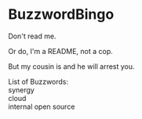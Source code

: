 BuzzwordBingo
=============
Don't read me.

Or do, I'm a README, not a cop.

But my cousin is and he will arrest you.

List of Buzzwords:  
synergy  
cloud  
internal open source  

